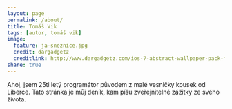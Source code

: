 ```yaml
---
layout: page
permalink: /about/
title: Tomáš Vik
tags: [autor, tomáš vik]
image:
  feature: ja-sneznice.jpg
  credit: dargadgetz
  creditlink: http://www.dargadgetz.com/ios-7-abstract-wallpaper-pack-for-iphone-5-and-ipod-touch-retina/
share: true
---
```

Ahoj, jsem 25ti letý programátor původem z malé vesničky kousek od Liberce.
Tato stránka je můj deník, kam píšu zveřejnitelné zážitky ze svého života.
